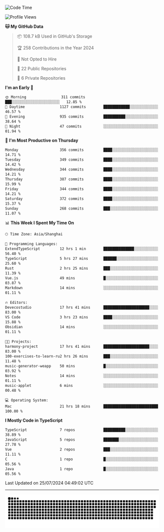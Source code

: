 <!--
<picture>
  <source
    srcset="https://github-readme-stats.vercel.app/api?username=kevinxft&show_icons=true&theme=dark"
    media="(prefers-color-scheme: dark)"
  />
  <source
    srcset="https://github-readme-stats.vercel.app/api?username=kevinxft&show_icons=true"
    media="(prefers-color-scheme: light), (prefers-color-scheme: no-preference)"
  />
  <img src="https://github-readme-stats.vercel.app/api?username=kevinxft&show_icons=true" />
</picture>
-->

<!--START_SECTION:waka-->
![Code Time](http://img.shields.io/badge/Code%20Time-2%2C387%20hrs%2029%20mins-blue)

![Profile Views](http://img.shields.io/badge/Profile%20Views-16-blue)

**🐱 My GitHub Data** 

> 📦 108.7 kB Used in GitHub's Storage 
 > 
> 🏆 258 Contributions in the Year 2024
 > 
> 🚫 Not Opted to Hire
 > 
> 📜 22 Public Repositories 
 > 
> 🔑 6 Private Repositories 
 > 
**I'm an Early 🐤** 

```text
🌞 Morning                311 commits         ███░░░░░░░░░░░░░░░░░░░░░░   12.85 % 
🌆 Daytime                1127 commits        ████████████░░░░░░░░░░░░░   46.57 % 
🌃 Evening                935 commits         ██████████░░░░░░░░░░░░░░░   38.64 % 
🌙 Night                  47 commits          ░░░░░░░░░░░░░░░░░░░░░░░░░   01.94 % 
```
📅 **I'm Most Productive on Thursday** 

```text
Monday                   356 commits         ████░░░░░░░░░░░░░░░░░░░░░   14.71 % 
Tuesday                  349 commits         ████░░░░░░░░░░░░░░░░░░░░░   14.42 % 
Wednesday                344 commits         ████░░░░░░░░░░░░░░░░░░░░░   14.21 % 
Thursday                 387 commits         ████░░░░░░░░░░░░░░░░░░░░░   15.99 % 
Friday                   344 commits         ████░░░░░░░░░░░░░░░░░░░░░   14.21 % 
Saturday                 372 commits         ████░░░░░░░░░░░░░░░░░░░░░   15.37 % 
Sunday                   268 commits         ███░░░░░░░░░░░░░░░░░░░░░░   11.07 % 
```


📊 **This Week I Spent My Time On** 

```text
🕑︎ Time Zone: Asia/Shanghai

💬 Programming Languages: 
ExtendTypeScript         12 hrs 1 min        ██████████████░░░░░░░░░░░   56.40 % 
TypeScript               5 hrs 27 mins       ██████░░░░░░░░░░░░░░░░░░░   25.60 % 
Rust                     2 hrs 25 mins       ███░░░░░░░░░░░░░░░░░░░░░░   11.39 % 
Vue.js                   49 mins             █░░░░░░░░░░░░░░░░░░░░░░░░   03.87 % 
Markdown                 14 mins             ░░░░░░░░░░░░░░░░░░░░░░░░░   01.11 % 

🔥 Editors: 
Devecostudio             17 hrs 41 mins      █████████████████████░░░░   83.00 % 
VS Code                  3 hrs 23 mins       ████░░░░░░░░░░░░░░░░░░░░░   15.88 % 
Obsidian                 14 mins             ░░░░░░░░░░░░░░░░░░░░░░░░░   01.11 % 

🐱‍💻 Projects: 
harmony-project          17 hrs 41 mins      █████████████████████░░░░   83.00 % 
100-exercises-to-learn-ru2 hrs 26 mins       ███░░░░░░░░░░░░░░░░░░░░░░   11.48 % 
music-generator-weapp    50 mins             █░░░░░░░░░░░░░░░░░░░░░░░░   03.92 % 
Notes                    14 mins             ░░░░░░░░░░░░░░░░░░░░░░░░░   01.11 % 
music-applet             6 mins              ░░░░░░░░░░░░░░░░░░░░░░░░░   00.48 % 

💻 Operating System: 
Mac                      21 hrs 18 mins      █████████████████████████   100.00 % 
```

**I Mostly Code in TypeScript** 

```text
TypeScript               7 repos             ██████████░░░░░░░░░░░░░░░   38.89 % 
JavaScript               5 repos             ███████░░░░░░░░░░░░░░░░░░   27.78 % 
Vue                      2 repos             ███░░░░░░░░░░░░░░░░░░░░░░   11.11 % 
C                        1 repo              █░░░░░░░░░░░░░░░░░░░░░░░░   05.56 % 
Java                     1 repo              █░░░░░░░░░░░░░░░░░░░░░░░░   05.56 % 
```




 Last Updated on 25/07/2024 04:49:02 UTC
<!--END_SECTION:waka-->

---

<picture>
  <source media="(prefers-color-scheme: dark)" srcset="https://raw.githubusercontent.com/kevinxft/kevinxft/output/github-contribution-grid-snake-dark.svg">
  <source media="(prefers-color-scheme: light)" srcset="https://raw.githubusercontent.com/kevinxft/kevinxft/output/github-contribution-grid-snake.svg">
  <img alt="github contribution grid snake animation" src="https://raw.githubusercontent.com/kevinxft/kevinxft/output/github-contribution-grid-snake.svg">
</picture>